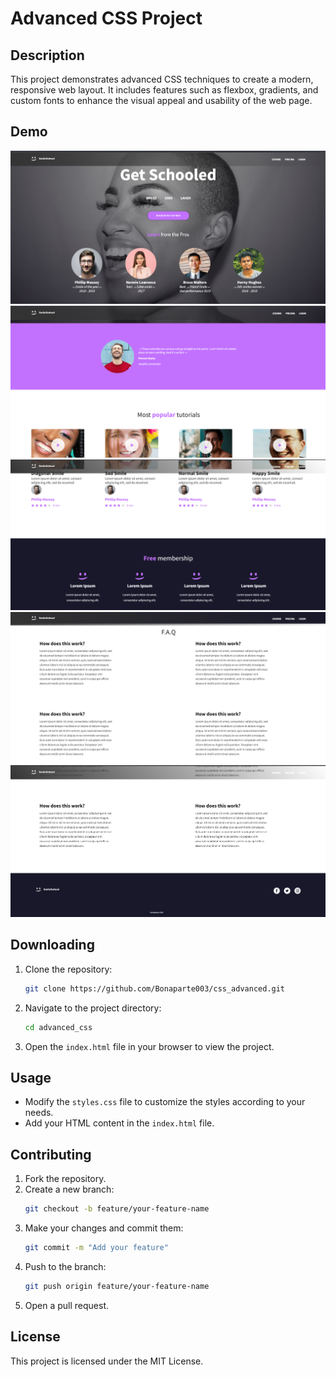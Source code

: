 # Advanced CSS Project

## Description
This project demonstrates advanced CSS techniques to create a modern, responsive web layout. It includes features such as flexbox, gradients, and custom fonts to enhance the visual appeal and usability of the web page.

## Demo
![Page1](./src/img1.png)
![Page2](./src/img2.png)
![Page3](./src/img3.png)
![Page4](./src/img4.png)
![Page5](./src/img5.png)

## Downloading
1. Clone the repository:
    ```sh
    git clone https://github.com/Bonaparte003/css_advanced.git
    ```
2. Navigate to the project directory:
    ```sh
    cd advanced_css
    ```
3. Open the `index.html` file in your browser to view the project.

## Usage
- Modify the `styles.css` file to customize the styles according to your needs.
- Add your HTML content in the `index.html` file.

## Contributing
1. Fork the repository.
2. Create a new branch:
    ```sh
    git checkout -b feature/your-feature-name
    ```
3. Make your changes and commit them:
    ```sh
    git commit -m "Add your feature"
    ```
4. Push to the branch:
    ```sh
    git push origin feature/your-feature-name
    ```
5. Open a pull request.

## License
This project is licensed under the MIT License.
